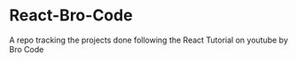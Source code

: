 # React-Bro-Code
A repo tracking the projects done following the React Tutorial on youtube by Bro Code
